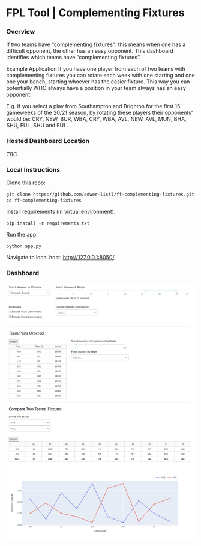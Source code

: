 # FPL Tool | Complementing Fixtures

### Overview
If two teams have "complementing fixtures": this means when one has a difficult opponent, the other has an easy opponent. This dashboard identifies which teams have “complementing fixtures”.

Example Application
If you have one player from each of two teams with complementing fixtures you can rotate each week with one starting and one one your bench, starting whoever has the easier fixture. This way you can potentially WHO always have a position in your team always has an easy opponent.

E.g. If you select a play from Southampton and Brighton for the first 15 gameweeks of the 20/21 season, by rotating these players their opponents' would be: CRY, NEW, BUR, WBA, CRY, WBA, AVL, NEW, AVL, MUN, BHA, SHU, FUL, SHU and FUL.


### Hosted Dashboard Location
*TBC*


### Local Instructions
Clone this repo:
```
git clone https://github.com/edwer-listl/ff-complementing-fixtures.git
cd ff-complementing-fixtures
```

Install requirements (in virtual environment):
```
pip install -r requirements.txt
```

Run the app:
```
python app.py
```

Navigate to local host: http://127.0.0.1:8050/.


### Dashboard
![](assets/dash.jpg)


